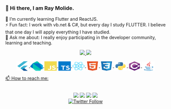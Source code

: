 ### 👋 Hi there, I am Ray Molide. <br>

🌱 I’m currently learning Flutter and ReactJS. <br>
⚡ Fun fact: I work with vb.net & C#, but every day I study FLUTTER. I believe that one day I will apply everything I have studied. <br>
💬 Ask me about: I really enjoy participating in the developer community, learning and teaching.<br>


<div align="center">
  <a href="https://github.com/raymolide">
  <img height="180em" src="https://github-readme-stats.vercel.app/api?username=raymolide&show_icons=true&theme=dracula&include_all_commits=true&count_private=true"/>
  <img height="180em" src="https://github-readme-stats.vercel.app/api/top-langs/?username=raymolide&layout=compact&langs_count=7&theme=dracula"/>
</div>
<div align="center" style="display: inline_block"><br>
  <img align="center" alt="Ray-Flutter" height="30" width="40" src="https://raw.githubusercontent.com/devicons/devicon/master/icons/flutter/flutter-original.svg">
  <img align="center" alt="Ray-Dart" height="30" width="40" src="https://raw.githubusercontent.com/devicons/devicon/master/icons/dart/dart-original.svg">
  <img align="center" alt="Ray-Js" height="30" width="40" src="https://raw.githubusercontent.com/devicons/devicon/master/icons/javascript/javascript-plain.svg">
  <img align="center" alt="Ray-Ts" height="30" width="40" src="https://raw.githubusercontent.com/devicons/devicon/master/icons/typescript/typescript-plain.svg">
  <img align="center" alt="Ray-React" height="30" width="40" src="https://raw.githubusercontent.com/devicons/devicon/master/icons/react/react-original.svg">
  <img align="center" alt="Ray-HTML" height="30" width="40" src="https://raw.githubusercontent.com/devicons/devicon/master/icons/html5/html5-original.svg">
  <img align="center" alt="Ray-CSS" height="30" width="40" src="https://raw.githubusercontent.com/devicons/devicon/master/icons/css3/css3-original.svg">
  <img align="center" alt="Ray-Python" height="30" width="40" src="https://raw.githubusercontent.com/devicons/devicon/master/icons/python/python-original.svg">
  <img align="center" alt="Ray-Csharp" height="30" width="40" src="https://raw.githubusercontent.com/devicons/devicon/master/icons/csharp/csharp-original.svg">
  <img align="center" alt="Ray-Java" height="30" width="40" src="https://raw.githubusercontent.com/devicons/devicon/master/icons/java/java-original.svg">
 </div>

📫 How to reach me:
<div align="center" style="display: inline_block"><br>
  <a href="https://instagram.com/raymolide" target="_blank"><img src="https://img.shields.io/badge/-Instagram-%23E4405F?style=for-the-badge&logo=instagram&logoColor=white" target="_blank"></a>
<a href = "mailto:raymolide@gmail.com"><img src="https://img.shields.io/badge/-Gmail-%23333?style=for-the-badge&logo=gmail&logoColor=white" target="_blank"></a>
  <a href="https://www.linkedin.com/in/raymolide" target="_blank"><img src="https://img.shields.io/badge/-LinkedIn-%230077B5?style=for-the-badge&logo=linkedin&logoColor=white" target="_blank"></a>
    <a href="https://www.youtube.com/channel/UCGYW0xz75Ylf-xIneMHDZDw" target="_blank"><img src="https://img.shields.io/badge/YouTube-FF0000?style=for-the-badge&logo=youtube&logoColor=white" target="_blank"></a>
  <br>
  <a href="https://twitter.com/raymolide" target="_blank"><img alt="Twitter Follow" src="https://img.shields.io/twitter/follow/raymolide?style=social"><a/>
</div>

<!--
**raymolide/raymolide** is a ✨ _special_ ✨ repository because its `README.md` (this file) appears on your GitHub profile.

Here are some ideas to get you started:

- 🔭 I’m currently working on ...
- 🌱 I’m currently learning ...
- 👯 I’m looking to collaborate on ...
- 🤔 I’m looking for help with ...
- 💬 Ask me about ...
- 📫 How to reach me: ...
- 😄 Pronouns: ...
- ⚡ Fun fact: ...
-->
